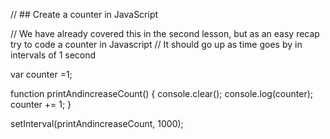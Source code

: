 // ## Create a counter in JavaScript

// We have already covered this in the second lesson, but as an easy recap try to code a counter in Javascript
// It should go up as time goes by in intervals of 1 second


var counter =1;

function printAndincreaseCount() {
    console.clear();
    console.log(counter);
    counter += 1;
}

setInterval(printAndincreaseCount, 1000);